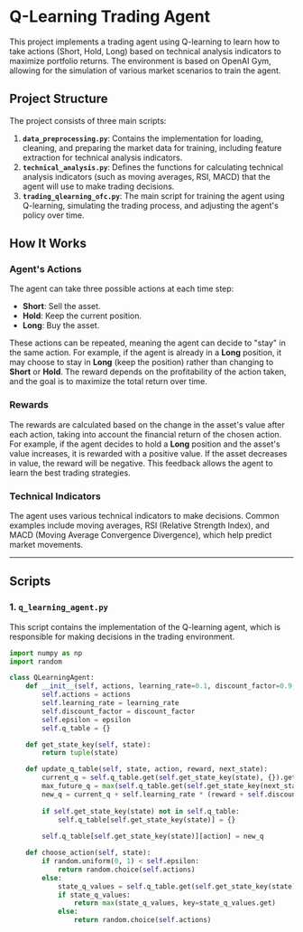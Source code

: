 # Q-Learning Trading Agent

This project implements a trading agent using Q-learning to learn how to take actions (Short, Hold, Long) based on technical analysis indicators to maximize portfolio returns. The environment is based on OpenAI Gym, allowing for the simulation of various market scenarios to train the agent.

## Project Structure

The project consists of three main scripts:

1. **`data_preprocessing.py`**: Contains the implementation for loading, cleaning, and preparing the market data for training, including feature extraction for technical analysis indicators.
2. **`technical_analysis.py`**: Defines the functions for calculating technical analysis indicators (such as moving averages, RSI, MACD) that the agent will use to make trading decisions.
3. **`trading_qlearning_ofc.py`**: The main script for training the agent using Q-learning, simulating the trading process, and adjusting the agent's policy over time.

## How It Works

### Agent's Actions

The agent can take three possible actions at each time step:

- **Short**: Sell the asset.
- **Hold**: Keep the current position.
- **Long**: Buy the asset.

These actions can be repeated, meaning the agent can decide to "stay" in the same action. For example, if the agent is already in a **Long** position, it may choose to stay in **Long** (keep the position) rather than changing to **Short** or **Hold**. The reward depends on the profitability of the action taken, and the goal is to maximize the total return over time.

### Rewards

The rewards are calculated based on the change in the asset's value after each action, taking into account the financial return of the chosen action. For example, if the agent decides to hold a **Long** position and the asset's value increases, it is rewarded with a positive value. If the asset decreases in value, the reward will be negative. This feedback allows the agent to learn the best trading strategies.

### Technical Indicators

The agent uses various technical indicators to make decisions. Common examples include moving averages, RSI (Relative Strength Index), and MACD (Moving Average Convergence Divergence), which help predict market movements.

---

## Scripts

### 1. `q_learning_agent.py`

This script contains the implementation of the Q-learning agent, which is responsible for making decisions in the trading environment.

```python
import numpy as np
import random

class QLearningAgent:
    def __init__(self, actions, learning_rate=0.1, discount_factor=0.9, epsilon=0.1):
        self.actions = actions
        self.learning_rate = learning_rate
        self.discount_factor = discount_factor
        self.epsilon = epsilon
        self.q_table = {}

    def get_state_key(self, state):
        return tuple(state)

    def update_q_table(self, state, action, reward, next_state):
        current_q = self.q_table.get(self.get_state_key(state), {}).get(action, 0)
        max_future_q = max(self.q_table.get(self.get_state_key(next_state), {}).values(), default=0)
        new_q = current_q + self.learning_rate * (reward + self.discount_factor * max_future_q - current_q)
        
        if self.get_state_key(state) not in self.q_table:
            self.q_table[self.get_state_key(state)] = {}
        
        self.q_table[self.get_state_key(state)][action] = new_q

    def choose_action(self, state):
        if random.uniform(0, 1) < self.epsilon:
            return random.choice(self.actions)
        else:
            state_q_values = self.q_table.get(self.get_state_key(state), {})
            if state_q_values:
                return max(state_q_values, key=state_q_values.get)
            else:
                return random.choice(self.actions)
